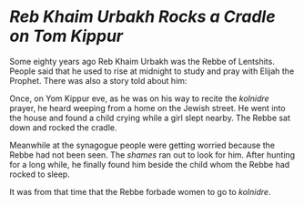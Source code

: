 # ***Reb Khaim Urbakh Rocks a Cradle on Tom Kippur***



Some eighty years ago Reb Khaim Urbakh was the Rebbe of Lentshits. People said that he used to rise at midnight to study and pray with Elijah the Prophet. There was also a story told about him:

Once, on Yom Kippur eve, as he was on his way to recite the *kolnidre* prayer, he heard weeping from a home on the Jewish street. He went into the house and found a child crying while a girl slept nearby. The Rebbe sat down and rocked the cradle.

Meanwhile at the synagogue people were getting worried because the Rebbe had not been seen. The *shames* ran out to look for him. After hunting for a long while, he finally found him beside the child whom the Rebbe had rocked to sleep.

It was from that time that the Rebbe forbade women to go to *kolnidre*.